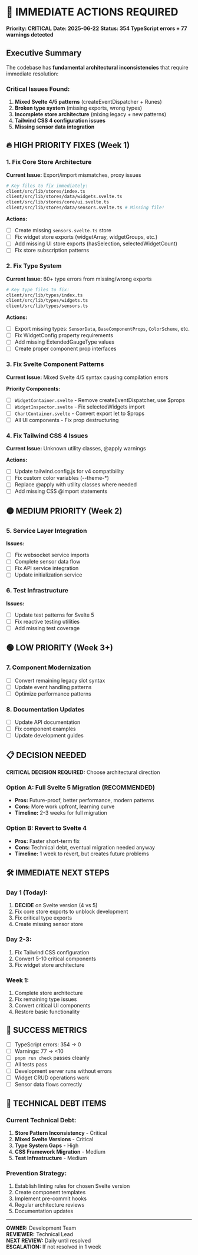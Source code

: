 # 🚨 IMMEDIATE ACTIONS REQUIRED

**Priority: CRITICAL**
**Date: 2025-06-22**
**Status: 354 TypeScript errors + 77 warnings detected**

## Executive Summary

The codebase has **fundamental architectural inconsistencies** that require immediate resolution:

### Critical Issues Found:
1. **Mixed Svelte 4/5 patterns** (createEventDispatcher + Runes)
2. **Broken type system** (missing exports, wrong types)
3. **Incomplete store architecture** (mixing legacy + new patterns)
4. **Tailwind CSS 4 configuration issues**
5. **Missing sensor data integration**

## 🔥 HIGH PRIORITY FIXES (Week 1)

### 1. Fix Core Store Architecture
**Current Issue:** Export/import mismatches, proxy issues

```bash
# Key files to fix immediately:
client/src/lib/stores/index.ts
client/src/lib/stores/data/widgets.svelte.ts
client/src/lib/stores/core/ui.svelte.ts
client/src/lib/stores/data/sensors.svelte.ts # Missing file!
```

**Actions:**
- [ ] Create missing `sensors.svelte.ts` store
- [ ] Fix widget store exports (widgetArray, widgetGroups, etc.)
- [ ] Add missing UI store exports (hasSelection, selectedWidgetCount)
- [ ] Fix store subscription patterns

### 2. Fix Type System
**Current Issue:** 60+ type errors from missing/wrong exports

```bash
# Key type files to fix:
client/src/lib/types/index.ts
client/src/lib/types/widgets.ts
client/src/lib/types/sensors.ts
```

**Actions:**
- [ ] Export missing types: `SensorData`, `BaseComponentProps`, `ColorScheme`, etc.
- [ ] Fix WidgetConfig property requirements
- [ ] Add missing ExtendedGaugeType values
- [ ] Create proper component prop interfaces

### 3. Fix Svelte Component Patterns
**Current Issue:** Mixed Svelte 4/5 syntax causing compilation errors

**Priority Components:**
- [ ] `WidgetContainer.svelte` - Remove createEventDispatcher, use $props
- [ ] `WidgetInspector.svelte` - Fix selectedWidgets import
- [ ] `ChartContainer.svelte` - Convert export let to $props
- [ ] All UI components - Fix prop destructuring

### 4. Fix Tailwind CSS 4 Issues
**Current Issue:** Unknown utility classes, @apply warnings

**Actions:**
- [ ] Update tailwind.config.js for v4 compatibility
- [ ] Fix custom color variables (--theme-*)
- [ ] Replace @apply with utility classes where needed
- [ ] Add missing CSS @import statements

## 🟡 MEDIUM PRIORITY (Week 2)

### 5. Service Layer Integration
**Issues:**
- [ ] Fix websocket service imports
- [ ] Complete sensor data flow
- [ ] Fix API service integration
- [ ] Update initialization service

### 6. Test Infrastructure
**Issues:**
- [ ] Update test patterns for Svelte 5
- [ ] Fix reactive testing utilities
- [ ] Add missing test coverage

## 🟢 LOW PRIORITY (Week 3+)

### 7. Component Modernization
- [ ] Convert remaining legacy slot syntax
- [ ] Update event handling patterns
- [ ] Optimize performance patterns

### 8. Documentation Updates
- [ ] Update API documentation
- [ ] Fix component examples
- [ ] Update development guides

## 📋 DECISION NEEDED

**CRITICAL DECISION REQUIRED:** Choose architectural direction

### Option A: Full Svelte 5 Migration (RECOMMENDED)
- **Pros:** Future-proof, better performance, modern patterns
- **Cons:** More work upfront, learning curve
- **Timeline:** 2-3 weeks for full migration

### Option B: Revert to Svelte 4
- **Pros:** Faster short-term fix
- **Cons:** Technical debt, eventual migration needed anyway
- **Timeline:** 1 week to revert, but creates future problems

## 🛠 IMMEDIATE NEXT STEPS

### Day 1 (Today):
1. **DECIDE** on Svelte version (4 vs 5)
2. Fix core store exports to unblock development
3. Fix critical type exports
4. Create missing sensor store

### Day 2-3:
1. Fix Tailwind CSS configuration
2. Convert 5-10 critical components
3. Fix widget store architecture

### Week 1:
1. Complete store architecture
2. Fix remaining type issues
3. Convert critical UI components
4. Restore basic functionality

## 🎯 SUCCESS METRICS

- [ ] TypeScript errors: 354 → 0
- [ ] Warnings: 77 → <10
- [ ] `pnpm run check` passes cleanly
- [ ] All tests pass
- [ ] Development server runs without errors
- [ ] Widget CRUD operations work
- [ ] Sensor data flows correctly

## 🔧 TECHNICAL DEBT ITEMS

### Current Technical Debt:
1. **Store Pattern Inconsistency** - Critical
2. **Mixed Svelte Versions** - Critical  
3. **Type System Gaps** - High
4. **CSS Framework Migration** - Medium
5. **Test Infrastructure** - Medium

### Prevention Strategy:
1. Establish linting rules for chosen Svelte version
2. Create component templates
3. Implement pre-commit hooks
4. Regular architecture reviews
5. Documentation updates

---

**OWNER:** Development Team  
**REVIEWER:** Technical Lead  
**NEXT REVIEW:** Daily until resolved  
**ESCALATION:** If not resolved in 1 week
